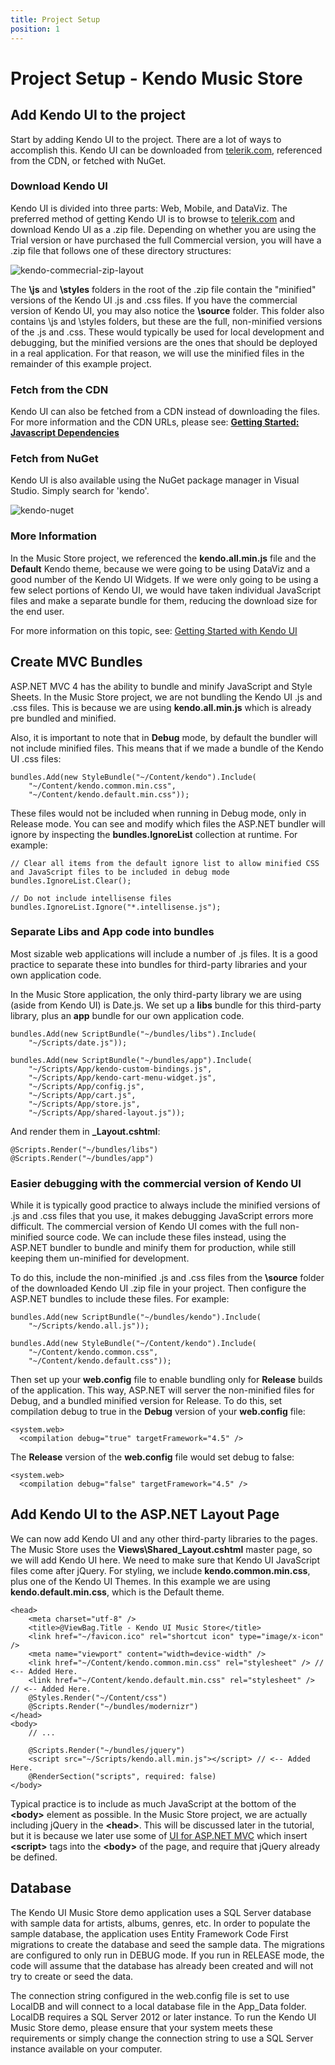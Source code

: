 ```yaml
---
title: Project Setup
position: 1
---
```


# Project Setup - Kendo Music Store

## Add Kendo UI to the project

Start by adding Kendo UI to the project. There are a lot of ways to accomplish this.
Kendo UI can be downloaded from [telerik.com](http://www.telerik.com/download/kendo-ui-complete), referenced from the CDN, or fetched with NuGet.

### Download Kendo UI

Kendo UI is divided into three parts: Web, Mobile, and DataViz.
The preferred method of getting Kendo UI is to browse to [telerik.com](http://www.telerik.com/download/kendo-ui-complete) and download Kendo UI as a .zip file.
Depending on whether you are using the Trial version or have purchased the full Commercial version,
you will have a .zip file that follows one of these directory structures:

![kendo-commecrial-zip-layout](/getting-started/using-kendo-with/aspnet-mvc/tutorial-kendo-music-store/music-store-web/images/kendo-commecrial-zip-layout.png)

The **\js** and **\styles** folders in the root of the .zip file contain the "minified" versions of the Kendo UI .js and .css files.
If you have the commercial version of Kendo UI, you may also notice the **\source** folder.
This folder also contains \js and \styles folders, but these are the full, non-minified versions of the .js and .css.
These would typically be used for local development and debugging, but the minified versions are the ones that should be deployed in a real application.
For that reason, we will use the minified files in the remainder of this example project.

### Fetch from the CDN

Kendo UI can also be fetched from a CDN instead of downloading the files. For more information and the CDN URLs, please see: **[Getting Started: Javascript Dependencies](http://docs.telerik.com/kendo-ui/getting-started/javascript-dependencies)**

### Fetch from NuGet

Kendo UI is also available using the NuGet package manager in Visual Studio.
Simply search for 'kendo'.

![kendo-nuget](/getting-started/using-kendo-with/aspnet-mvc/tutorial-kendo-music-store/music-store-web/images/kendo-nuget.png)

### More Information

In the Music Store project, we referenced the **kendo.all.min.js** file and the **Default** Kendo theme, because we were going to be using DataViz and a good number of the Kendo UI Widgets.
If we were only going to be using a few select portions of Kendo UI, we would have taken individual JavaScript files and make a separate bundle for them, reducing the download size for the end user.

For more information on this topic, see: [Getting Started with Kendo UI](http://docs.telerik.com/kendo-ui/getting-started/introduction)

## Create MVC Bundles

ASP.NET MVC 4 has the ability to bundle and minify JavaScript and Style Sheets.
In the Music Store project, we are not bundling the Kendo UI .js and .css files.
This is because we are using **kendo.all.min.js** which is already pre bundled and minified.

Also, it is important to note that in **Debug** mode, by default the bundler will not include minified files.
This means that if we made a bundle of the Kendo UI .css files:

    bundles.Add(new StyleBundle("~/Content/kendo").Include(
        "~/Content/kendo.common.min.css",
        "~/Content/kendo.default.min.css"));

These files would not be included when running in Debug mode, only in Release mode.
You can see and modify which files the ASP.NET bundler will ignore by inspecting the **bundles.IgnoreList** collection at runtime. For example:

    // Clear all items from the default ignore list to allow minified CSS and JavaScript files to be included in debug mode
    bundles.IgnoreList.Clear();

    // Do not include intellisense files
    bundles.IgnoreList.Ignore("*.intellisense.js");

### Separate Libs and App code into bundles

Most sizable web applications will include a number of .js files. It is a good practice to separate these into
bundles for third-party libraries and your own application code.

In the Music Store application, the only third-party library we are using (aside from Kendo UI) is Date.js.
We set up a **libs** bundle for this third-party library, plus an **app** bundle for our own application code.

    bundles.Add(new ScriptBundle("~/bundles/libs").Include(
        "~/Scripts/date.js"));

    bundles.Add(new ScriptBundle("~/bundles/app").Include(
        "~/Scripts/App/kendo-custom-bindings.js",
        "~/Scripts/App/kendo-cart-menu-widget.js",
        "~/Scripts/App/config.js",
        "~/Scripts/App/cart.js",
        "~/Scripts/App/store.js",
        "~/Scripts/App/shared-layout.js"));

And render them in **_Layout.cshtml**:

    @Scripts.Render("~/bundles/libs")
    @Scripts.Render("~/bundles/app")

### Easier debugging with the commercial version of Kendo UI

While it is typically good practice to always include the minified versions of .js and .css files that you use, it makes debugging JavaScript errors more difficult.
The commercial version of Kendo UI comes with the full non-minified source code. We can include these files instead, using the ASP.NET bundler to bundle and minify them for production, while still keeping them un-minified for development.

To do this, include the non-minified .js and .css files from the **\source** folder of the downloaded Kendo UI .zip file in your project.
Then configure the ASP.NET bundles to include these files. For example:

    bundles.Add(new ScriptBundle("~/bundles/kendo").Include(
        "~/Scripts/kendo.all.js"));

    bundles.Add(new StyleBundle("~/Content/kendo").Include(
        "~/Content/kendo.common.css",
        "~/Content/kendo.default.css"));

Then set up your **web.config** file to enable bundling only for **Release** builds of the application.
This way, ASP.NET will server the non-minified files for Debug, and a bundled minified version for Release.
To do this, set compilation debug to true in the **Debug** version of your **web.config** file:

    <system.web>
      <compilation debug="true" targetFramework="4.5" />

The **Release** version of the **web.config** file would set debug to false:

    <system.web>
      <compilation debug="false" targetFramework="4.5" />

## Add Kendo UI to the ASP.NET Layout Page

We can now add Kendo UI and any other third-party libraries to the pages.
The Music Store uses the **Views\Shared\_Layout.cshtml** master page, so we will add Kendo UI here.
We need to make sure that Kendo UI JavaScript files come after jQuery. For styling, we include
**kendo.common.min.css**, plus one of the Kendo UI Themes. In this example we are using
**kendo.default.min.css**, which is the Default theme.

    <head>
        <meta charset="utf-8" />
        <title>@ViewBag.Title - Kendo UI Music Store</title>
        <link href="~/favicon.ico" rel="shortcut icon" type="image/x-icon" />
        <meta name="viewport" content="width=device-width" />
        <link href="~/Content/kendo.common.min.css" rel="stylesheet" /> // <-- Added Here.
        <link href="~/Content/kendo.default.min.css" rel="stylesheet" /> // <-- Added Here.
        @Styles.Render("~/Content/css")
        @Scripts.Render("~/bundles/modernizr")
    </head>
    <body>
        // ...

        @Scripts.Render("~/bundles/jquery")
        <script src="~/Scripts/kendo.all.min.js"></script> // <-- Added Here.
        @RenderSection("scripts", required: false)
    </body>

Typical practice is to include as much JavaScript at the bottom of the **&lt;body&gt;** element as possible.
In the Music Store project, we are actually including jQuery in the **&lt;head&gt;**.
This will be discussed later in the tutorial, but it is because we later use some of [UI for ASP.NET MVC](http://docs.telerik.com/kendo-ui/getting-started/using-kendo-with/aspnet-mvc/asp-net-mvc-4) which insert **&lt;script&gt;** tags into the **&lt;body&gt;** of the page, and require that jQuery already be defined.

## Database

The Kendo UI Music Store demo application uses a SQL Server database with sample data for artists, albums, genres, etc. In order to populate the sample database, the application uses Entity Framework Code First migrations to create the database and seed the sample data. The migrations are configured to only run in DEBUG mode. If you run in RELEASE mode, the code will assume that the database has already been created and will not try to create or seed the data.

The connection string configured in the web.config file is set to use LocalDB and will connect to a local database file in the App_Data folder. LocalDB requires a SQL Server 2012 or later instance. To run the Kendo UI Music Store demo, please ensure that your system meets these requirements or simply change the connection string to use a SQL Server instance available on your computer.
